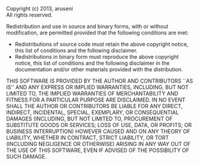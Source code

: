 Copyright (c) 2013, aruseni<br/>
All rights reserved.

Redistribution and use in source and binary forms, with or without
modification, are permitted provided that the following conditions are met:

* Redistributions of source code must retain the above copyright notice,
  this list of conditions and the following disclaimer.
* Redistributions in binary form must reproduce the above copyright
  notice, this list of conditions and the following disclaimer in the
  documentation and/or other materials provided with the distribution.

THIS SOFTWARE IS PROVIDED BY THE AUTHOR AND CONTRIBUTORS ``AS IS'' AND ANY
EXPRESS OR IMPLIED WARRANTIES, INCLUDING, BUT NOT LIMITED TO, THE IMPLIED
WARRANTIES OF MERCHANTABILITY AND FITNESS FOR A PARTICULAR PURPOSE ARE
DISCLAIMED. IN NO EVENT SHALL THE AUTHOR OR CONTRIBUTORS BE LIABLE FOR ANY
DIRECT, INDIRECT, INCIDENTAL, SPECIAL, EXEMPLARY, OR CONSEQUENTIAL DAMAGES
(INCLUDING, BUT NOT LIMITED TO, PROCUREMENT OF SUBSTITUTE GOODS OR
SERVICES; LOSS OF USE, DATA, OR PROFITS; OR BUSINESS INTERRUPTION) HOWEVER
CAUSED AND ON ANY THEORY OF LIABILITY, WHETHER IN CONTRACT, STRICT
LIABILITY, OR TORT (INCLUDING NEGLIGENCE OR OTHERWISE) ARISING IN ANY WAY
OUT OF THE USE OF THIS SOFTWARE, EVEN IF ADVISED OF THE POSSIBILITY OF SUCH
DAMAGE.
